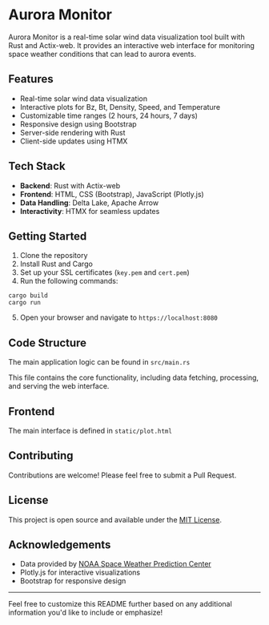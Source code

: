 # Aurora Monitor

Aurora Monitor is a real-time solar wind data visualization tool built with Rust and Actix-web. It provides an interactive web interface for monitoring space weather conditions that can lead to aurora events.

## Features

- Real-time solar wind data visualization
- Interactive plots for Bz, Bt, Density, Speed, and Temperature
- Customizable time ranges (2 hours, 24 hours, 7 days)
- Responsive design using Bootstrap
- Server-side rendering with Rust
- Client-side updates using HTMX

## Tech Stack

- **Backend**: Rust with Actix-web
- **Frontend**: HTML, CSS (Bootstrap), JavaScript (Plotly.js)
- **Data Handling**: Delta Lake, Apache Arrow
- **Interactivity**: HTMX for seamless updates

## Getting Started

1. Clone the repository
2. Install Rust and Cargo
3. Set up your SSL certificates (`key.pem` and `cert.pem`)
4. Run the following commands:

```
cargo build
cargo run
```

5. Open your browser and navigate to `https://localhost:8080`

## Code Structure

The main application logic can be found in `src/main.rs`

This file contains the core functionality, including data fetching, processing, and serving the web interface.

## Frontend

The main interface is defined in `static/plot.html`

## Contributing

Contributions are welcome! Please feel free to submit a Pull Request.

## License

This project is open source and available under the [MIT License](LICENSE).

## Acknowledgements

- Data provided by [NOAA Space Weather Prediction Center](https://www.swpc.noaa.gov/)
- Plotly.js for interactive visualizations
- Bootstrap for responsive design

---

Feel free to customize this README further based on any additional information you'd like to include or emphasize!
